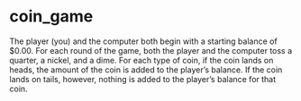 # coin_game
The player (you) and the computer both begin with a starting balance of $0.00. For each round of the game, both the player and the computer toss a quarter, a nickel, and a dime. For each type of coin, if the coin lands on heads, the amount of the coin is added to the player’s balance. If the coin lands on tails, however, nothing is added to the player’s balance for that coin.
